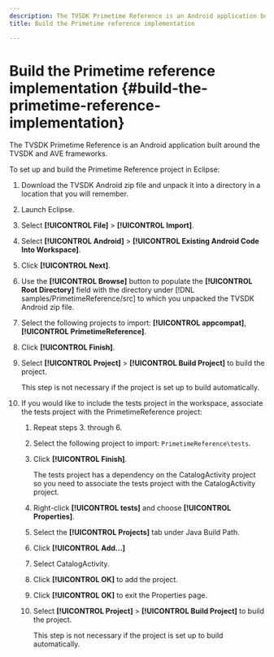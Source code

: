 ```yaml
---
description: The TVSDK Primetime Reference is an Android application built around the TVSDK and AVE frameworks.
title: Build the Primetime reference implementation

---
```


# Build the Primetime reference implementation {#build-the-primetime-reference-implementation}

The TVSDK Primetime Reference is an Android application built around the TVSDK and AVE frameworks.

To set up and build the Primetime Reference project in Eclipse: 

1. Download the TVSDK Android zip file and unpack it into a directory in a location that you will remember.
1. Launch Eclipse.
1. Select **[!UICONTROL File]** > **[!UICONTROL Import]**.
1. Select **[!UICONTROL Android]** > **[!UICONTROL Existing Android Code Into Workspace]**.
1. Click **[!UICONTROL Next]**.
1. Use the **[!UICONTROL Browse]** button to populate the **[!UICONTROL Root Directory]** field with the directory under [!DNL samples/PrimetimeReference/src] to which you unpacked the TVSDK Android zip file.
1. Select the following projects to import: **[!UICONTROL appcompat]**, **[!UICONTROL PrimetimeReference]**.
1. Click **[!UICONTROL Finish]**.
1. Select  **[!UICONTROL Project]** > **[!UICONTROL Build Project]** to build the project.

   This step is not necessary if the project is set up to build automatically.
1. If you would like to include the tests project in the workspace, associate the tests project with the PrimetimeReference project:
   1. Repeat steps 3. through 6.
   1. Select the following project to import: `PrimetimeReference\tests`.
   1. Click **[!UICONTROL Finish]**.
   
      The tests project has a dependency on the CatalogActivity project so you need to associate the tests project with the CatalogActivity project.   
   1. Right-click **[!UICONTROL tests]** and choose **[!UICONTROL Properties]**.
   1. Select the **[!UICONTROL Projects]** tab under Java Build Path.
   1. Click **[!UICONTROL Add...]**
   1. Select CatalogActivity.
   1. Click **[!UICONTROL OK]** to add the project.
   1. Click **[!UICONTROL OK]** to exit the Properties page.
   1. Select  **[!UICONTROL Project]** > **[!UICONTROL Build Project]** to build the project.
   
      This step is not necessary if the project is set up to build automatically.

